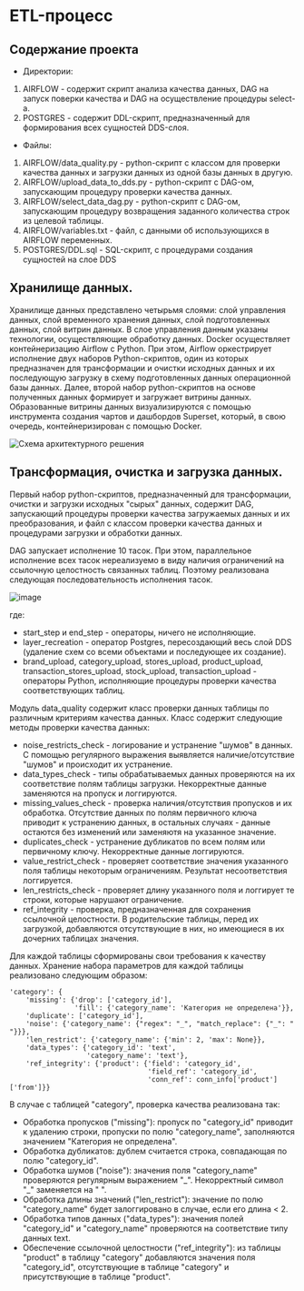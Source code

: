 # ETL-процесс

## Содержание проекта
* Директории:
1. AIRFLOW - содержит скрипт анализа качества данных, DAG на запуск поверки качества и DAG на осуществление процедуры select-а.
2. POSTGRES - содержит DDL-скрипт, предназначенный для формирования всех сущностей DDS-слоя.
* Файлы:
1. AIRFLOW/data_quality.py - python-скрипт с классом для проверки качества данных и загрузки данных из одной базы данных в другую.
2. AIRFLOW/upload_data_to_dds.py - python-скрипт с DAG-ом, запускающим процедуру проверки качества данных.
3. AIRFLOW/select_data_dag.py - python-скрипт с DAG-ом, запускающим процедуру возвращения заданного количества строк из целевой таблицы.
4. AIRFLOW/variables.txt - файл, с данными об использующихся в AIRFLOW переменных.
5. POSTGRES/DDL.sql - SQL-скрипт, с процедурами создания сущностей на слое DDS

## Хранилище данных.
Хранилище данных представлено четырьмя слоями: слой управления данных, слой временного хранения данных,
слой подготовленных данных, слой витрин данных.
В слое управления данным указаны технологии, осуществляющие обработку данных. Docker осуществляет контейнеризацию Airflow с Python.
При этом, Airflow оркестрирует исполнение двух наборов Python-скриптов, один из которых предназначен для трансформации и очистки исходных
данных и их последующую загрузку в схему подготовленных данных операционной базы данных.
Далее, второй набор python-скриптов на основе полученных данных формирует и загружает витрины данных. Образованные витрины данных
визуализируются с помощью инструмента создания чартов и дашбордов Superset, который, в свою очередь, контейнеризирован с помощью Docker.


![Схема архитектурного решения](https://github.com/asetimankulov/internship/assets/98170451/113a49fe-1646-446c-980b-fa714f21d505)


## Трансформация, очистка и загрузка данных.

Первый набор python-скриптов, предназначенный для трансформации, очистки и загрузки исходных "сырых" данных, содержит DAG, запускающий процедуры
проверки качества загружаемых данных и их преобразования, и файл с классом проверки качества данных и процедурами загрузки и обработки данных.

DAG запускает исполнение 10 тасок. При этом, параллельное исполнение всех тасок нереализуемо в виду наличия ограничений на ссылочную целостность
связанных таблиц. Поэтому реализована следующая последовательность исполнения тасок.

![image](https://github.com/asetimankulov/internship/assets/98170451/7d236256-0c15-451c-b75a-10fd6b6a9bc1)

где:
* start_step и end_step - операторы, ничего не исполняющие.
* layer_recreation - оператор Postgres, пересоздающий весь слой DDS (удаление схем со всеми объектами и последующее их создание).
* brand_upload, category_upload, stores_upload, product_upload, transaction_stores_upload, stock_upload, transaction_upload - операторы Python,
исполняющие процедуры проверки качества соответствующих таблиц.

Модуль data_quality содержит класс проверки данных таблицы по различным критериям качества данных.
Класс содержит следующие методы проверки качества данных:
* noise_restricts_check - логирование и устранение "шумов" в данных. С помощью регулярного выражения выявляется наличие/отсутствие "шумов"
и происходит их устранение.
* data_types_check - типы обрабатываемых данных проверяются на их соответствие полям таблицы загрузки. Некорректные данные заменяются
на пропуск и логгируются.
* missing_values_check - проверка наличия/отсутствия пропусков и их обработка. Отсутствие данных по полям первичного ключа приводит к устранению данных, в остальных случаях - данные остаются без изменений или заменяютя на указанное значение.
* duplicates_check - устранение дубликатов по всем полям или первичному ключу. Некорректные данные логгируются.
* value_restrict_check - проверяет соответствие значения указанного поля таблицы некоторым ограничениям. Результат несоответствия логгируется.
* len_restricts_check - проверяет длину указанного поля и логгирует те строки, которые нарушают ограничение.
* ref_integrity - проверка, предназначенная для сохранения ссылочной целостности. В родительские таблицы, перед их загрузкой, добавляются отсутствующие в них, но имеющиеся в их дочерних таблицах значения.

Для каждой таблицы сформированы свои требования к качеству данных. Хранение набора параметров для каждой таблицы реализовано следующим образом:

    'category': {
        'missing': {'drop': ['category_id'],
                    'fill': {'category_name': 'Категория не определена'}},
        'duplicate': ['category_id'],
        'noise': {'category_name': {"regex": "_", "match_replace": {"_": " "}}},
        'len_restrict': {'category_name': {'min': 2, 'max': None}},
        'data_types': {'category_id': 'text',
                       'category_name': 'text'},
        'ref_integrity': {'product': {'field': 'category_id',
                                      'field_ref': 'category_id',
                                      'conn_ref': conn_info['product']['from']}}

В случае с таблицей "category", проверка качества реализована так:
* Обработка пропусков ("missing"): пропуск по "category_id" приводит к удалению строки, пропуски по полю "category_name", заполняются значением "Категория не определена".
* Обработка дубликатов: дублем считается строка, совпадающая по полю "category_id".
* Обработка шумов ("noise"): значения поля "category_name" проверяются регулярным выражением "\_". Некорректный символ "\_" заменяется на " ".
* Обработка длины значений ("len_restrict"): значение по полю "category_name" будет залоггировано в случае, если его длина  < 2.
* Обработка типов данных ("data_types"): значения полей "category_id" и "category_name" проверяются на соответствие типу данных text.
* Обеспечение ссылочной целостности ("ref_integrity"): из таблицы "product" в таблицу "category" добавляются значения поля "category_id", отсутствующие в таблице "category" и присутствующие в таблице "product".









